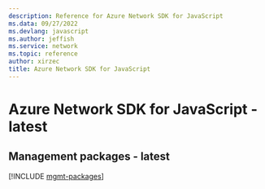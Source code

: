 ```yaml
---
description: Reference for Azure Network SDK for JavaScript
ms.data: 09/27/2022
ms.devlang: javascript
ms.author: jeffish
ms.service: network
ms.topic: reference
author: xirzec
title: Azure Network SDK for JavaScript
---
```

# Azure Network SDK for JavaScript - latest

## Management packages - latest
[!INCLUDE [mgmt-packages](network-mgmt-index.md)]